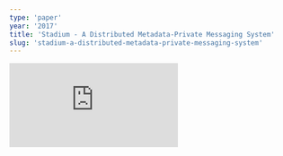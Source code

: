 ```yaml
---
type: 'paper'
year: '2017'
title: 'Stadium - A Distributed Metadata-Private Messaging System'
slug: 'stadium-a-distributed-metadata-private-messaging-system'
---
```


![](https://static.meri.garden/64c652ea924ff17cf7ebf9d9c00d315f.pdf)